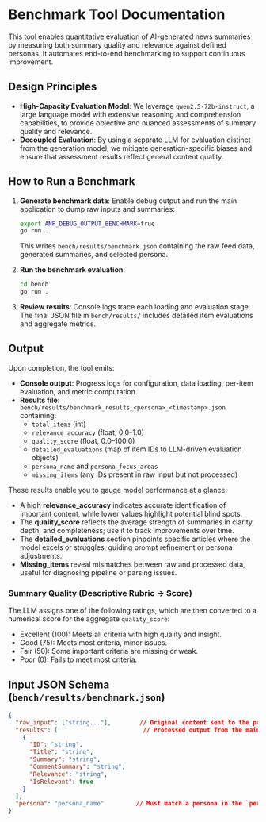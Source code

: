 # Benchmark Tool Documentation

This tool enables quantitative evaluation of AI-generated news summaries by measuring both summary quality and relevance against defined personas. It automates end-to-end benchmarking to support continuous improvement.

## Design Principles
- **High-Capacity Evaluation Model**: We leverage `qwen2.5-72b-instruct`, a large language model with extensive reasoning and comprehension capabilities, to provide objective and nuanced assessments of summary quality and relevance.
- **Decoupled Evaluation**: By using a separate LLM for evaluation distinct from the generation model, we mitigate generation-specific biases and ensure that assessment results reflect general content quality.

## How to Run a Benchmark

1. **Generate benchmark data**:
   Enable debug output and run the main application to dump raw inputs and summaries:
   ```bash
   export ANP_DEBUG_OUTPUT_BENCHMARK=true
   go run .
   ```
   This writes `bench/results/benchmark.json` containing the raw feed data, generated summaries, and selected persona.

2. **Run the benchmark evaluation**:
   ```bash
   cd bench
   go run .
   ```

3. **Review results**:
   Console logs trace each loading and evaluation stage. The final JSON file in `bench/results/` includes detailed item evaluations and aggregate metrics.

## Output

Upon completion, the tool emits:

- **Console output**: Progress logs for configuration, data loading, per-item evaluation, and metric computation.
- **Results file**: `bench/results/benchmark_results_<persona>_<timestamp>.json` containing:
  - `total_items` (int)
  - `relevance_accuracy` (float, 0.0–1.0)
  - `quality_score` (float, 0.0–100.0)
  - `detailed_evaluations` (map of item IDs to LLM-driven evaluation objects)
  - `persona_name` and `persona_focus_areas`
  - `missing_items` (any IDs present in raw input but not processed)

These results enable you to gauge model performance at a glance:
- A high **relevance_accuracy** indicates accurate identification of important content, while lower values highlight potential blind spots.
- The **quality_score** reflects the average strength of summaries in clarity, depth, and completeness; use it to track improvements over time.
- The **detailed_evaluations** section pinpoints specific articles where the model excels or struggles, guiding prompt refinement or persona adjustments.
- **Missing_items** reveal mismatches between raw and processed data, useful for diagnosing pipeline or parsing issues.

### Summary Quality (Descriptive Rubric -> Score)
The LLM assigns one of the following ratings, which are then converted to a numerical score for the aggregate `quality_score`:
- Excellent (100): Meets all criteria with high quality and insight.
- Good (75): Meets most criteria, minor issues.
- Fair (50): Some important criteria are missing or weak.
- Poor (0): Fails to meet most criteria.

## Input JSON Schema (`bench/results/benchmark.json`)
```json
{
  "raw_input": ["string..."],        // Original content sent to the processor
  "results": [                        // Processed output from the main tool
    {
      "ID": "string",
      "Title": "string",
      "Summary": "string",
      "CommentSummary": "string",
      "Relevance": "string",
      "IsRelevant": true
    }
  ],
  "persona": "persona_name"         // Must match a persona in the `personas/` directory
}
```
